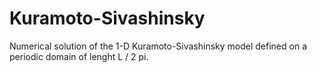 # Kuramoto-Sivashinsky

Numerical solution of the 1-D Kuramoto-Sivashinsky model defined on a periodic domain of lenght L / 2 pi.
